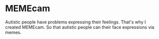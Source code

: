# MEMEcam
Autistic people have problems expressing their feelings. That's why I created MEMEcam. So that autistic people can their face expressions via memes.

